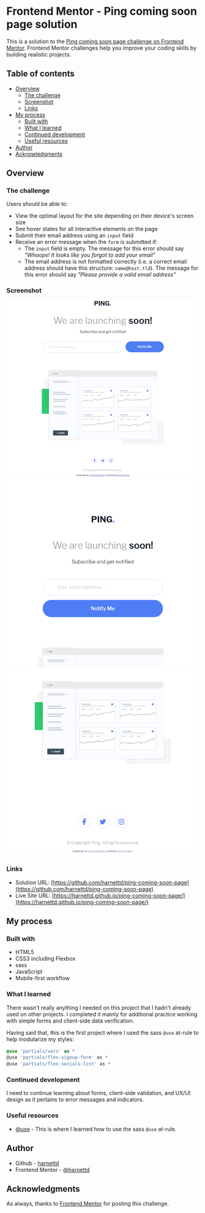 # Frontend Mentor - Ping coming soon page solution

This is a solution to the [Ping coming soon page challenge on Frontend Mentor](https://www.frontendmentor.io/challenges/ping-single-column-coming-soon-page-5cadd051fec04111f7b848da). Frontend Mentor challenges help you improve your coding skills by building realistic projects. 

## Table of contents

- [Overview](#overview)
  - [The challenge](#the-challenge)
  - [Screenshot](#screenshot)
  - [Links](#links)
- [My process](#my-process)
  - [Built with](#built-with)
  - [What I learned](#what-i-learned)
  - [Continued development](#continued-development)
  - [Useful resources](#useful-resources)
- [Author](#author)
- [Acknowledgments](#acknowledgments)

## Overview

### The challenge

Users should be able to:

- View the optimal layout for the site depending on their device's screen size
- See hover states for all interactive elements on the page
- Submit their email address using an `input` field
- Receive an error message when the `form` is submitted if:
	- The `input` field is empty. The message for this error should say *"Whoops! It looks like you forgot to add your email"*
	- The email address is not formatted correctly (i.e. a correct email address should have this structure: `name@host.tld`). The message for this error should say *"Please provide a valid email address"*

### Screenshot

![Desktop screenshot](images/screenshot-desktop.png)
![Mobile screenshot top](images/screenshot-mobile-1.png)
![Mobile screenshot bottom](images/screenshot-mobile-2.png)

### Links

- Solution URL: [https://github.com/harnettd/ping-coming-soon-page](https://github.com/harnettd/ping-coming-soon-page)
- Live Site URL: [https://harnettd.github.io/ping-coming-soon-page/](https://harnettd.github.io/ping-coming-soon-page/)

## My process

### Built with

- HTML5
- CSS3 including Flexbox
- sass
- JavaScript
- Mobile-first workflow

### What I learned

There wasn't really anything I needed on this project that I hadn't already used on other projects. I completed it mainly for additional practice working with simple forms and client-side data verification.

Having said that, this is the first project where I used the sass `@use` at-rule to help modularize my styles:

```scss
@use 'partials/vars' as *
@use 'partials/flex-signup-form' as *
@use 'partials/flex-socials-list' as *
```

### Continued development

I need to continue learning about forms, client-side validation, and UX/UI design as it pertains to error messages and indicators.

### Useful resources

- [@use](https://sass-lang.com/documentation/at-rules/use/) - This is where I learned how to use the sass `@use` at-rule.

## Author

- Github - [harnettd](https://github.com/harnettd)
- Frontend Mentor - [@harnettd](https://www.frontendmentor.io/profile/harnettd)

## Acknowledgments

As always, thanks to [Frontend Mentor](https://frontendmentor.io) for posting this challenge.
